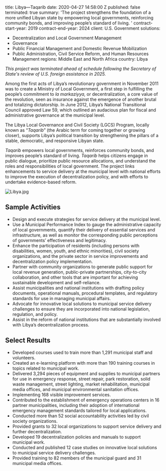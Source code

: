 
title: Libya—Taqarib
date: 2020-04-27 14:58:00 Z
published: false
terminated: true
summary: 'The project strengthens the foundation of a more unified Libyan state by
  empowering local governments, reinforcing community bonds, and improving people’s
  standard of living. '
contract-start-year: 2019
contract-end-year: 2024
client: U.S. Government
solutions:
- Decentralization and Local Government Management
- Governance
- Public Financial Management and Domestic Revenue Mobilization
- Public Administration, Civil Service Reform, and Human Resources Management
regions: Middle East and North Africa
country: Libya


<aside><em>This project was terminated ahead of schedule following the Secretary of State's review of U.S. foreign assistance in 2025.</em></aside>

Among the first acts of Libya’s revolutionary government in November 2011 was to create a Ministry of Local Government, a first step in fulfilling the people’s commitment to *la markaziyya,* or decentralization, a core value of the revolution, seen as insurance against the emergence of another brutal and totalizing dictatorship. In June 2012, Libya’s National Transitional Council approved Law 59, which outlined an audacious plan for fiscal and administrative governance at the municipal level.

The Libya Local Governance and Civil Society (LGCS) Program, locally known as “*Taqarib*” (the Arabic term for coming together or growing closer), supports Libya’s political transition by strengthening the pillars of a stable, democratic, and responsive Libyan state.

*Taqarib* empowers local governments, reinforces community bonds, and improves people’s standard of living. *Taqarib* helps citizens engage in public dialogue, prioritize public resource allocations, and understand the roles and responsibilities of local government. The project links enhancements to service delivery at the municipal level with national efforts to improve the execution of decentralization policy, and with efforts to undertake evidence-based reform.

![Libya.jpg](/uploads/Libya.jpg)

## Sample Activities

* Design and execute strategies for service delivery at the municipal level.
* Use a Municipal Performance Index to gauge the administrative capacity of local governments, quantify their delivery of essential services and infrastructure, as well as monitor the corresponding public perceptions of governments’ effectiveness and legitimacy.
* Enhance the participation of residents (including persons with disabilities, women, youth, and ethnic minorities), civil society organizations, and the private sector in service improvements and decentralization policy implementation.
* Partner with community organizations to generate public support for local revenue generation, public-private partnerships, city-to-city collaboration, and other tools that are important for achieving sustainable development and self-reliance.
* Assist municipalities and national institutions with drafting policy documents, operational manuals, procedural templates, and regulatory standards for use in managing municipal affairs.
* Advocate for innovative local solutions to municipal service delivery challenges to ensure they are incorporated into national legislation, regulation, and policy.
* Assist in the reform of national institutions that are substantially involved with Libya’s decentralization process.

## Select Results

* Developed courses used to train more than 1,291 municipal staff and volunteers.
* Created an e-learning platform with more than 190 training courses in topics related to municipal work.
* Delivered 3,294 pieces of equipment and supplies to municipal partners for use in emergency response, street repair, park restoration, solid waste management, street lighting, market rehabilitation, municipal media offices, and municipal environmental sanitation offices.
* Implementing 168 visible improvement services.
* Contributed to the establishment of emergency operations centers in 16 partner municipalities, including their adoption of international emergency management standards tailored for local applications.
* Conducted more than 52 social accountability activities led by civil society organizations.
* Provided grants to 32 local organizations to support service delivery and further decentralization.
* Developed 19 decentralization policies and manuals to support municipal work.
* Conducted and published 12 case studies on innovative local solutions to municipal service delivery challenges.
* Provided training to 82 members of the municipal guard and 31 municipal media offices.
